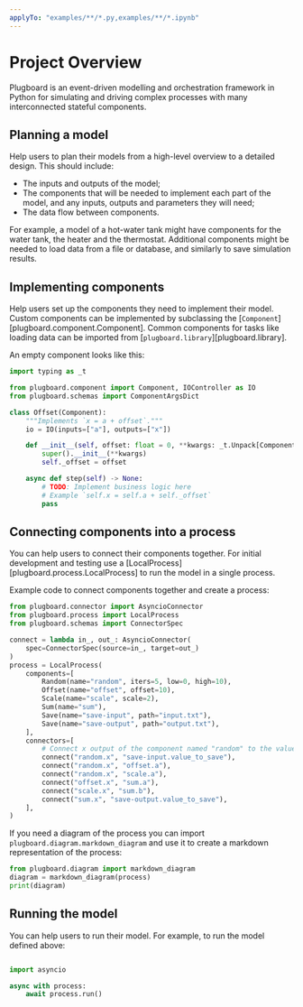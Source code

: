 ```yaml
---
applyTo: "examples/**/*.py,examples/**/*.ipynb"
---
```


# Project Overview

Plugboard is an event-driven modelling and orchestration framework in Python for simulating and driving complex processes with many interconnected stateful components.

## Planning a model

Help users to plan their models from a high-level overview to a detailed design. This should include:

* The inputs and outputs of the model;
* The components that will be needed to implement each part of the model, and any inputs, outputs and parameters they will need;
* The data flow between components.

For example, a model of a hot-water tank might have components for the water tank, the heater and the thermostat. Additional components might be needed to load data from a file or database, and similarly to save simulation results.

## Implementing components

Help users set up the components they need to implement their model. Custom components can be implemented by subclassing the [`Component`][plugboard.component.Component]. Common components for tasks like loading data can be imported from [`plugboard.library`][plugboard.library].

An empty component looks  like this:

```python
import typing as _t

from plugboard.component import Component, IOController as IO
from plugboard.schemas import ComponentArgsDict

class Offset(Component):
    """Implements `x = a + offset`."""
    io = IO(inputs=["a"], outputs=["x"])

    def __init__(self, offset: float = 0, **kwargs: _t.Unpack[ComponentArgsDict]) -> None:
        super().__init__(**kwargs)
        self._offset = offset

    async def step(self) -> None:
        # TODO: Implement business logic here
        # Example `self.x = self.a + self._offset`
        pass
```

## Connecting components into a process

You can help users to connect their components together. For initial development and testing use a [LocalProcess][plugboard.process.LocalProcess] to run the model in a single process.

Example code to connect components together and create a process:

```python
from plugboard.connector import AsyncioConnector
from plugboard.process import LocalProcess
from plugboard.schemas import ConnectorSpec

connect = lambda in_, out_: AsyncioConnector( 
    spec=ConnectorSpec(source=in_, target=out_)
)
process = LocalProcess(
    components=[
        Random(name="random", iters=5, low=0, high=10),
        Offset(name="offset", offset=10),
        Scale(name="scale", scale=2),
        Sum(name="sum"),
        Save(name="save-input", path="input.txt"),
        Save(name="save-output", path="output.txt"),
    ],
    connectors=[
        # Connect x output of the component named "random" to the value_to_save input of the component named "save-input", etc.
        connect("random.x", "save-input.value_to_save"),
        connect("random.x", "offset.a"),
        connect("random.x", "scale.a"),
        connect("offset.x", "sum.a"),
        connect("scale.x", "sum.b"),
        connect("sum.x", "save-output.value_to_save"),
    ],
)
```

If you need a diagram of the process you can import `plugboard.diagram.markdown_diagram` and use it to create a markdown representation of the process:

```python
from plugboard.diagram import markdown_diagram
diagram = markdown_diagram(process)
print(diagram)
```

## Running the model

You can help users to run their model. For example, to run the model defined above:

```python

import asyncio

async with process:
    await process.run()
```